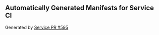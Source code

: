 ## Automatically Generated Manifests for Service CI
Generated by [Service PR #595](https://github.com/trustyai-explainability/trustyai-explainability/pull/595)
